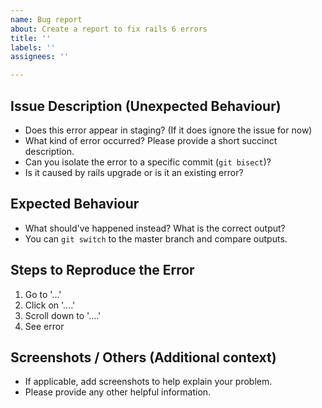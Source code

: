 ```yaml
---
name: Bug report
about: Create a report to fix rails 6 errors
title: ''
labels: ''
assignees: ''

---
```


## Issue Description (Unexpected Behaviour)
- Does this error appear in staging? (If it does ignore the issue for now)
- What kind of error occurred? Please provide a short succinct description.
- Can you isolate the error to a specific commit (`git bisect`)? 
- Is it caused by rails upgrade or is it an existing error?

## Expected Behaviour
- What should've happened instead? What is the correct output? 
- You can `git switch` to the master branch and compare outputs.

## Steps to Reproduce the Error
1. Go to '...'
2. Click on '....'
3. Scroll down to '....'
4. See error

## Screenshots / Others (Additional context)
- If applicable, add screenshots to help explain your problem.
- Please provide any other helpful information.
